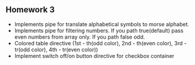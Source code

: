 ## Homework 3 ##
- Implements pipe for translate alphabetical symbols to morse alphabet.
- Implements pipe for filtering numbers. If you path true(default) pass even numbers from array only. If you path false odd.
- Colored table directive (1st - th(odd color), 2nd - th(even color), 3rd - tr(odd color), 4th - tr(even color))
- Implement switch off/on button directive for checkbox container

